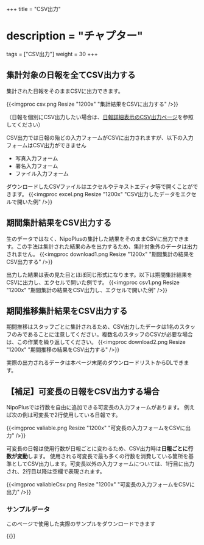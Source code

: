 +++
title = "CSV出力"
# description = "チャプター"
tags = ["CSV出力"]
weight = 30
+++

## 集計対象の日報を全てCSV出力する

集計された日報をそのままCSVに出力できます。

{{<imgproc csv.png Resize "1200x" "集計結果をCSVに出力する" />}}

（日報を個別にCSV出力したい場合は、[日報詳細表示のCSV出力ページ](/report/read/detail/csv/)を参照してください）

CSV出力では日報の殆どの入力フォームがCSVに出力されますが、以下の入力フォームはCSV出力ができません

- 写真入力フォーム
- 署名入力フォーム
- ファイル入力フォーム

ダウンロードしたCSVファイルはエクセルやテキストエディタ等で開くことができます。
{{<imgproc excel.png Resize "1200x" "CSV出力したデータをエクセルで開いた例" />}}

## 期間集計結果をCSV出力する

生のデータではなく、NipoPlusの集計した結果をそのままCSVに出力できます。この手法は集計された結果のみを出力するため、集計対象外のデータは出力されません。
{{<imgproc download1.png Resize "1200x" "期間集計の結果をCSV出力する" />}}

出力した結果は表の見た目とほぼ同じ形式になります。以下は期間集計結果をCSVに出力し、エクセルで開いた例です。
{{<imgproc csv1.png Resize "1200x" "期間集計の結果をCSV出力し、エクセルで開いた例" />}}

## 期間推移集計結果をCSV出力する

期間推移はスタッフごとに集計されるため、CSV出力したデータは1名のスタッフのみであることに注意してください。複数名のスタッフのCSVが必要な場合は、この作業を繰り返してください。
{{<imgproc download2.png Resize "1200x" "期間推移の結果をCSV出力する" />}}

実際の出力されるデータは本ページ末尾のダウンロードリストからDLできます。

## 【補足】可変長の日報をCSV出力する場合

NipoPlusでは行数を自由に追加できる可変長の入力フォームがあります。
例えば次の例は可変長で2行使用している日報です。

{{<imgproc valiable.png Resize "1200x" "可変長の入力フォームをCSVに出力" />}}

可変長の日報は使用行数が日報ごとに変わるため、CSV出力時は**日報ごとに行数が変動**します。
使用される可変長で最も多くの行数を消費している箇所を基準としてCSV出力します。可変長以外の入力フォームについては、1行目に出力され、2行目以降は空欄で表現されます。

{{<imgproc valiableCsv.png Resize "1200x" "可変長の入力フォームをCSVに出力" />}}

### サンプルデータ

このページで使用した実際のサンプルをダウンロードできます

{{<attachments style="orange" />}}
